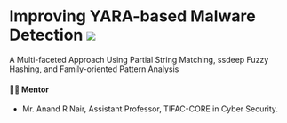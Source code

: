 # Improving YARA-based Malware Detection ![](https://img.shields.io/badge/Live-darkgreen)
A Multi-faceted Approach Using Partial String Matching, ssdeep Fuzzy Hashing, and Family-oriented Pattern Analysis


#### :teacher: Mentor
- Mr. Anand R Nair, Assistant Professor, TIFAC-CORE in Cyber Security.
